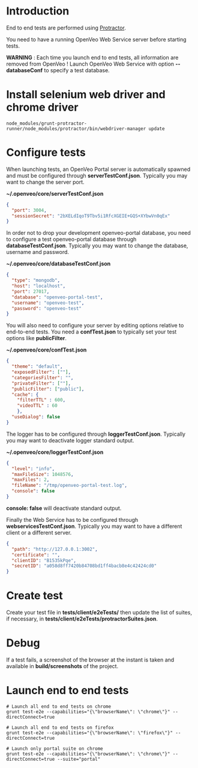 # Introduction

End to end tests are performed using [Protractor](http://www.protractortest.org/).

You need to have a running OpenVeo Web Service server before starting tests.

**WARNING** : Each time you launch end to end tests, all information are removed from OpenVeo ! Launch OpenVeo Web Service with option **--databaseConf** to specify a test database.

# Install selenium web driver and chrome driver

    node_modules/grunt-protractor-runner/node_modules/protractor/bin/webdriver-manager update

# Configure tests

When launching tests, an OpenVeo Portal server is automatically spawned and must be configured through **serverTestConf.json**. Typically you may want to change the server port.

**~/.openveo/core/serverTestConf.json**

```json
{
  "port": 3004,
  "sessionSecret": "2bXELdIqoT9Tbv5i1RfcXGEIE+GQS+XYbwVn0qEx"
}
```

In order not to drop your development openveo-portal database, you need to configure a test openveo-portal database through **databaseTestConf.json**. Typically you may want to change the database, username and password.

**~/.openveo/core/databaseTestConf.json**

```json
{
  "type": "mongodb",
  "host": "localhost",
  "port": 27017,
  "database": "openveo-portal-test",
  "username": "openveo-test",
  "password": "openveo-test"
}
```

You will also need to configure your server by editing options relative to end-to-end tests. You need a **confTest.json** to typically set your test options like **publicFilter**.

**~/.openveo/core/confTest.json**

```json
{
  "theme": "default",
  "exposedFilter": [""],
  "categoriesFilter": "",
  "privateFilter": [""],
  "publicFilter": ["public"],
  "cache": {
    "filterTTL" : 600,
    "videoTTL" : 60
    },
  "useDialog": false
}
```

The logger has to be configured through **loggerTestConf.json**. Typically you may want to deactivate logger standard output.

**~/.openveo/core/loggerTestConf.json**

```json
{
  "level": "info",
  "maxFileSize": 1048576,
  "maxFiles": 2,
  "fileName": "/tmp/openveo-portal-test.log",
  "console": false
}
```

**console: false** will deactivate standard output.

Finally the Web Service has to be configured through **webservicesTestConf.json**. Typically you may want to have a different client or a different server.

```json
{
  "path": "http://127.0.0.1:3002",
  "certificate": "",
  "clientID": "B1535kPqe",
  "secretID": "a058d8ff7420b84708bd1ff4bacb8e4c42424cd0"
}
```

# Create test

Create your test file in **tests/client/e2eTests/** then update the list of suites, if necessary, in **tests/client/e2eTests/protractorSuites.json**.

# Debug

If a test fails, a screenshot of the browser at the instant is taken and available in **build/screenshots** of the project.

# Launch end to end tests

    # Launch all end to end tests on chrome
    grunt test-e2e --capabilities="{\"browserName\": \"chrome\"}" --directConnect=true

    # Launch all end to end tests on firefox
    grunt test-e2e --capabilities="{\"browserName\": \"firefox\"}" --directConnect=true

    # Launch only portal suite on chrome
    grunt test-e2e --capabilities="{\"browserName\": \"chrome\"}" --directConnect=true --suite="portal"